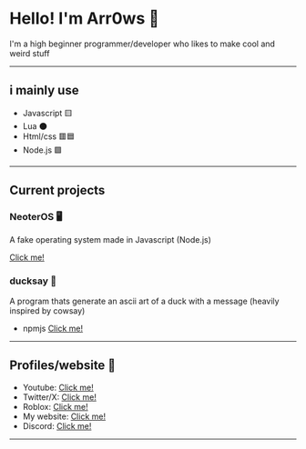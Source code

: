 # Hello! I'm Arr0ws 👋

I'm a high beginner programmer/developer who likes to make cool and weird stuff

---

## i mainly use

- Javascript 🟨
- Lua 🌑
- Html/css 🟥🟦
- Node.js 🟩

---

## Current projects

### NeoterOS 🖥️

A fake operating system made in Javascript (Node.js)

[Click me!](https://github.com/Arr0ws/NeoterOS)

### ducksay 🐤

A program thats generate an ascii art of a duck with a message (heavily inspired by cowsay)

- npmjs [Click me!](https://www.npmjs.com/package/arrows-ducksay#introducing-ducksay)

---

## Profiles/website 👤

- Youtube: [Click me!](https://www.youtube.com/@RealArr0ws5654)
- Twitter/X: [Click me!](https://x.com/rblx_blast18199)
- Roblox: [Click me!](https://www.roblox.com/users/1863750389/profile)
- My website: [Click me!](https://arr0ws.github.io/TotallyAwesome-Website/)
- Discord: [Click me!](https://discord.com/users/1211561846000324740)

---

